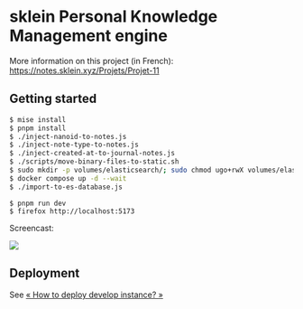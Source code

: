 # sklein Personal Knowledge Management engine

More information on this project (in French): https://notes.sklein.xyz/Projets/Projet-11

## Getting started

```sh
$ mise install
$ pnpm install
$ ./inject-nanoid-to-notes.js
$ ./inject-note-type-to-notes.js
$ ./inject-created-at-to-journal-notes.js
$ ./scripts/move-binary-files-to-static.sh
$ sudo mkdir -p volumes/elasticsearch/; sudo chmod ugo+rwX volumes/elasticsearch/
$ docker compose up -d --wait
$ ./import-to-es-database.js
```

```
$ pnpm run dev
$ firefox http://localhost:5173
```

Screencast:<br />

<img src="screencast.gif" />

## Deployment

See [« How to deploy develop instance? »](./deployment/develop/)
